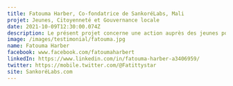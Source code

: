 ```yaml
---
title: Fatouma Harber, Co-fondatrice de SankoréLabs, Mali
projet: Jeunes, Citoyenneté et Gouvernance locale 
date: 2021-10-09T12:30:00.074Z
description: Le présent projet concerne une action auprès des jeunes pour reconstruire leur esprit de citoyenneté qui semble avoir des défaillances ces derniers temps au Mali. Il permet d’intéresser les jeunes à la citoyenneté à travers les clubs de citoyenneté qui ont été créé dans les établissements d’enseignement secondaire, mais aussi en œuvrant pour une implication des jeunes dans la gouvernance locale à travers la réalisation d’une charte des jeunes pour la démocratie et la citoyenneté, mais aussi des réunions techniques qui vont prendre en compte les voix des jeunes pour une gouvernance locale réussie. Les discussions de groupes sur les thèmes de la citoyenneté, le plaidoyer-Lobbying, la démocratie et la gouvernance locale permettent aux jeunes de rentrer en contact avec l’actualité du pays et surtout de jouer un rôle dans le processus de stabilisation du Mali.
image: /images/testimonial/fatouma.jpg
name: Fatouma Harber
facebook: www.facebook.com/fatoumaharbert
linkedIn: https://www.linkedin.com/in/fatouma-harber-a3406959/
twitter: https://mobile.twitter.com/@Fatittystar
site: SankoréLabs.com 
---
```


